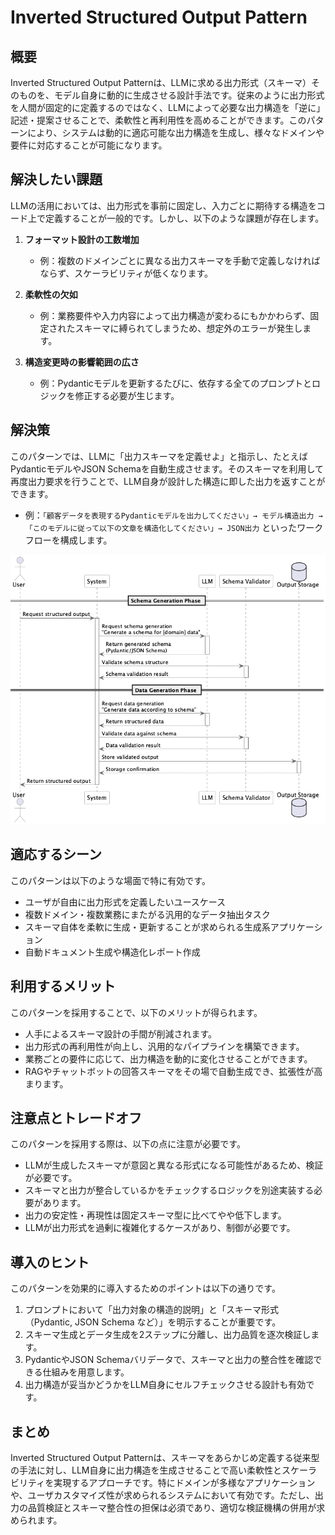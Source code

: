 # Inverted Structured Output Pattern

## 概要

Inverted Structured Output Patternは、LLMに求める出力形式（スキーマ）そのものを、モデル自身に動的に生成させる設計手法です。従来のように出力形式を人間が固定的に定義するのではなく、LLMによって必要な出力構造を「逆に」記述・提案させることで、柔軟性と再利用性を高めることができます。このパターンにより、システムは動的に適応可能な出力構造を生成し、様々なドメインや要件に対応することが可能になります。

## 解決したい課題

LLMの活用においては、出力形式を事前に固定し、入力ごとに期待する構造をコード上で定義することが一般的です。しかし、以下のような課題が存在します。

1. **フォーマット設計の工数増加**
   - 例：複数のドメインごとに異なる出力スキーマを手動で定義しなければならず、スケーラビリティが低くなります。

2. **柔軟性の欠如**
   - 例：業務要件や入力内容によって出力構造が変わるにもかかわらず、固定されたスキーマに縛られてしまうため、想定外のエラーが発生します。

3. **構造変更時の影響範囲の広さ**
   - 例：Pydanticモデルを更新するたびに、依存する全てのプロンプトとロジックを修正する必要が生じます。

## 解決策

このパターンでは、LLMに「出力スキーマを定義せよ」と指示し、たとえばPydanticモデルやJSON Schemaを自動生成させます。そのスキーマを利用して再度出力要求を行うことで、LLM自身が設計した構造に即した出力を返すことができます。

- 例：`「顧客データを表現するPydanticモデルを出力してください」→ モデル構造出力 → 「このモデルに従って以下の文章を構造化してください」→ JSON出力` といったワークフローを構成します。

![img](./uml/images/inverted_structured_output_pattern.png)

## 適応するシーン

このパターンは以下のような場面で特に有効です。

- ユーザが自由に出力形式を定義したいユースケース
- 複数ドメイン・複数業務にまたがる汎用的なデータ抽出タスク
- スキーマ自体を柔軟に生成・更新することが求められる生成系アプリケーション
- 自動ドキュメント生成や構造化レポート作成

## 利用するメリット

このパターンを採用することで、以下のメリットが得られます。

- 人手によるスキーマ設計の手間が削減されます。
- 出力形式の再利用性が向上し、汎用的なパイプラインを構築できます。
- 業務ごとの要件に応じて、出力構造を動的に変化させることができます。
- RAGやチャットボットの回答スキーマをその場で自動生成でき、拡張性が高まります。

## 注意点とトレードオフ

このパターンを採用する際は、以下の点に注意が必要です。

- LLMが生成したスキーマが意図と異なる形式になる可能性があるため、検証が必要です。
- スキーマと出力が整合しているかをチェックするロジックを別途実装する必要があります。
- 出力の安定性・再現性は固定スキーマ型に比べてやや低下します。
- LLMが出力形式を過剰に複雑化するケースがあり、制御が必要です。

## 導入のヒント

このパターンを効果的に導入するためのポイントは以下の通りです。

1. プロンプトにおいて「出力対象の構造的説明」と「スキーマ形式（Pydantic, JSON Schema など）」を明示することが重要です。
2. スキーマ生成とデータ生成を2ステップに分離し、出力品質を逐次検証します。
3. PydanticやJSON Schemaバリデータで、スキーマと出力の整合性を確認できる仕組みを用意します。
4. 出力構造が妥当かどうかをLLM自身にセルフチェックさせる設計も有効です。

## まとめ

Inverted Structured Output Patternは、スキーマをあらかじめ定義する従来型の手法に対し、LLM自身に出力構造を生成させることで高い柔軟性とスケーラビリティを実現するアプローチです。特にドメインが多様なアプリケーションや、ユーザカスタマイズ性が求められるシステムにおいて有効です。ただし、出力の品質検証とスキーマ整合性の担保は必須であり、適切な検証機構の併用が求められます。
